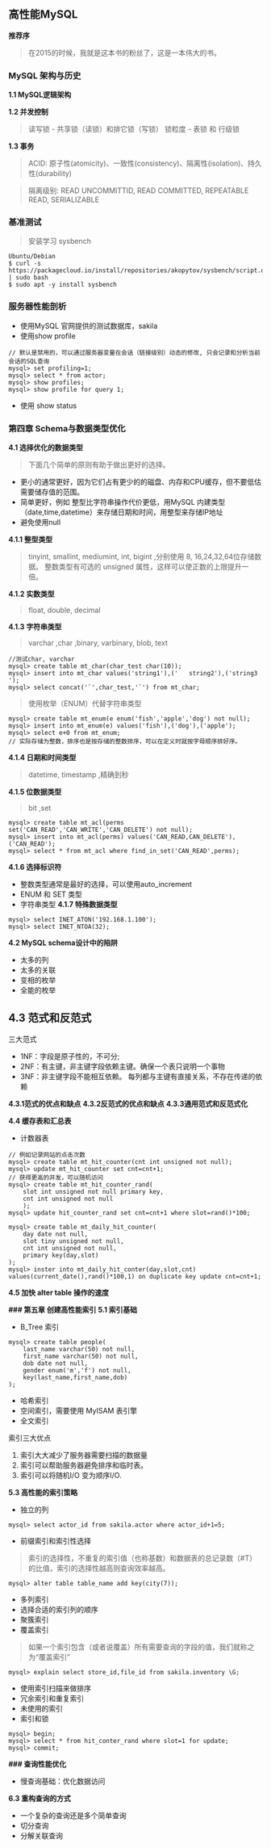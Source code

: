 ## **高性能MySQL** 

**推荐序**
> 在2015的时候，我就是这本书的粉丝了，这是一本伟大的书。

### **MySQL 架构与历史**

**1.1 MySQL逻辑架构**



**1.2 并发控制**

> 读写锁 - 共享锁（读锁）和排它锁（写锁）
> 锁粒度 - 表锁 和 行级锁

**1.3 事务**
> ACID: 原子性(atomicity)、一致性(consistency)、隔离性(isolation)、持久性(durability)

> 隔离级别: READ UNCOMMITTID, READ COMMITTED, REPEATABLE READ, SERIALIZABLE

### **基准测试**
> 安装学习 sysbench

```
Ubuntu/Debian
$ curl -s https://packagecloud.io/install/repositories/akopytov/sysbench/script.deb.sh | sudo bash
$ sudo apt -y install sysbench
```

### **服务器性能剖析**
- 使用MySQL 官网提供的测试数据库，sakila 
- 使用show profile
```
// 默认是禁用的，可以通过服务器变量在会话（链接级别）动态的修改, 只会记录和分析当前会话的SQL查询
mysql> set profiling=1;
mysql> select * from actor;
mysql> show profiles;
mysql> show profile for query 1;
```
- 使用 show status

### **第四章 Schema与数据类型优化**

**4.1 选择优化的数据类型**
> 下面几个简单的原则有助于做出更好的选择。
- 更小的通常更好，因为它们占有更少的的磁盘、内存和CPU缓存，但不要低估需要储存值的范围。
- 简单更好，例如 整型比字符串操作代价更低，用MySQL 内建类型（date,time,datetime）来存储日期和时间，用整型来存储IP地址
- 避免使用null

**4.1.1 整型类型** 

> tinyint, smallint, mediumint, int, bigint ,分别使用 8, 16,24,32,64位存储数据。 整数类型有可选的 unsigned 属性，这样可以使正数的上限提升一倍。

**4.1.2 实数类型** 
> float, double, decimal

**4.1.3 字符串类型** 
> varchar ,char ,binary, varbinary, blob, text
```
//测试char, varchar 
mysql> create table mt_char(char_test char(10));
mysql> insert into mt_char values('string1'),('   string2'),('string3   ');
mysql> select concat('`',char_test,'`') from mt_char;
```
> 使用枚举（ENUM）代替字符串类型
```
mysql> create table mt_enum(e enum('fish','apple','dog') not null);
mysql> insert into mt_enum(e) values('fish'),('dog'),('apple');
mysql> select e+0 from mt_enum; 
// 实际存储为整数，排序也是按存储的整数排序，可以在定义时就按字母顺序排好序。
```
**4.1.4 日期和时间类型** 
> datetime, timestamp ,精确到秒

**4.1.5 位数据类型** 
>bit ,set 
```
mysql> create table mt_acl(perms set('CAN_READ','CAN_WRITE','CAN_DELETE') not null);
mysql> insert into mt_acl(perms) values('CAN_READ,CAN_DELETE'),('CAN_READ');
mysql> select * from mt_acl where find_in_set('CAN_READ',perms);
```

**4.1.6 选择标识符**
- 整数类型通常是最好的选择，可以使用auto_increment
- ENUM 和 SET 类型
- 字符串类型
**4.1.7 特殊数据类型** 
```
mysql> select INET_ATON('192.168.1.100');
mysql> select INET_NTOA(32);
```

**4.2 MySQL schema设计中的陷阱**
- 太多的列
- 太多的关联
- 变相的枚举
- 全能的枚举

**4.3 范式和反范式**
--- 
三大范式
- 1NF：字段是原子性的，不可分;
- 2NF：有主键，非主键字段依赖主键。确保一个表只说明一个事物
- 3NF：非主键字段不能相互依赖。 每列都与主键有直接关系，不存在传递的依赖

**4.3.1范式的优点和缺点**
**4.3.2反范式的优点和缺点** 
**4.3.3通用范式和反范式化**

**4.4 缓存表和汇总表**

- 计数器表
```
// 例如记录网站的点击次数
mysql> create table mt_hit_counter(cnt int unsigned not null);
mysql> update mt_hit_counter set cnt=cnt+1;
// 获得更高的并发，可以随机访问
mysql> create table mt_hit_counter_rand(
    slot int unsigned not null primary key,
    cnt int unsigned not null
    );
mysql> update hit_counter_rand set cnt=cnt+1 where slot=rand()*100;

mysql> create table mt_daily_hit_counter(
    day date not null,
    slot tiny unsigned not null,
    cnt int unsigned not null,
    primary key(day,slot)
);
mysql> inster into mt_daily_hit_conter(day,slot,cnt) values(current_date(),rand()*100,1) on duplicate key update cnt=cnt+1;
```

**4.5 加快 alter table 操作的速度**


**### 第五章 创建高性能索引**
**5.1 索引基础**
- B_Tree 索引
```
mysql> create table people(
    last_name varchar(50) not null,
    first_name varchar(50) not null,
    dob date not null,
    gender enum('m','f') not null,
    key(last_name,first_name,dob)
);
```
- 哈希索引
- 空间索引，需要使用 MyISAM 表引擎
- 全文索引

索引三大优点
1. 索引大大减少了服务器需要扫描的数据量
2. 索引可以帮助服务器避免排序和临时表。
3. 索引可以将随机I/O 变为顺序I/O.

**5.3 高性能的索引策略**

- 独立的列
```
mysql> select actor_id from sakila.actor where actor_id+1=5;
```
- 前缀索引和索引性选择
> 索引的选择性，不重复的索引值（也称基数）和数据表的总记录数（#T）的比值，索引的选择性越高则查询效率越高。
```
mysql> alter table table_name add key(city(7));
```
- 多列索引
- 选择合适的索引列的顺序
- 聚簇索引
- 覆盖索引
> 如果一个索引包含（或者说覆盖）所有需要查询的字段的值，我们就称之为“覆盖索引”
```
mysql> explain select store_id,file_id from sakila.inventory \G;

```
- 使用索引扫描来做排序
- 冗余索引和重复索引
- 未使用的索引
- 索引和锁
```
mysql> begin;
mysql> select * from hit_conter_rand where slot=1 for update;
mysql> commit;

```

**### 查询性能优化**
- 慢查询基础：优化数据访问

**6.3 重构查询的方式**
- 一个复杂的查询还是多个简单查询
- 切分查询
- 分解关联查询
```

```
